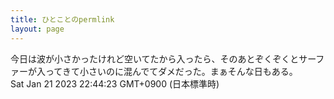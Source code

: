 ```yaml
---
title: ひとことのpermlink
layout: page
---
```

<div class="box" dt="1674308663218">
  今日は波が小さかったけれど空いてたから入ったら、そのあとぞくぞくとサーファーが入ってきて小さいのに混んでてダメだった。まぁそんな日もある。
  <div class="content is-small">Sat Jan 21 2023 22:44:23 GMT+0900 (日本標準時)</div>
</div>